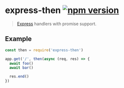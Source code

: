 # express-then [![npm version](http://img.shields.io/npm/v/express-then.svg?style=flat-square)](https://www.npmjs.org/package/express-then)

> [Express] handlers with promise support.

[Express]: http://expressjs.com/

Example
-------

```js
const then = require('express-then')

app.get('/', then(async (req, res) => {
  await foo()
  await bar()

  res.end()
})
```
